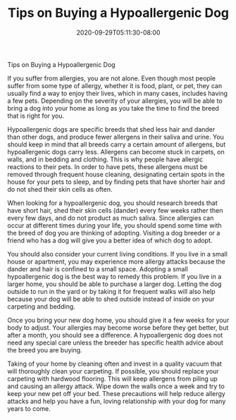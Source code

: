 ﻿---
title: "Tips on Buying a Hypoallergenic Dog"
date: 2020-09-29T05:11:30-08:00
description: "hypoallergenic dogs Tips for Web Success"
featured_image: "/images/hypoallergenic dogs.jpg"
tags: ["hypoallergenic dogs"]
---

Tips on Buying a Hypoallergenic Dog

If you suffer from allergies, you are not alone. Even though most people suffer from some type of allergy, whether it is food, plant, or pet, they can usually find a way to enjoy their lives, which in many cases, includes having a few pets. Depending on the severity of your allergies, you will be able to bring a dog into your home as long as you take the time to find the breed that is right for you. 

Hypoallergenic dogs are specific breeds that shed less hair and dander than other dogs, and produce fewer allergens in their saliva and urine. You should keep in mind that all breeds carry a certain amount of allergens, but hypoallergenic dogs carry less. Allergens can become stuck in carpets, on walls, and in bedding and clothing. This is why people have allergic reactions to their pets. In order to have pets, these allergens must be removed through frequent house cleaning, designating certain spots in the house for your pets to sleep, and by finding pets that have shorter hair and do not shed their skin cells as often. 

When looking for a hypoallergenic dog, you should research breeds that have short hair, shed their skin cells (dander) every few weeks rather then every few days, and do not product as much saliva. Since allergies can occur at different times during your life, you should spend some time with the breed of dog you are thinking of adopting. Visiting a dog breeder or a friend who has a dog will give you a better idea of which dog to adopt.

You should also consider your current living conditions. If you live in a small house or apartment, you may experience more allergy attacks because the dander and hair is confined to a small space. Adopting a small hypoallergenic dog is the best way to remedy this problem. If you live in a larger home, you should be able to purchase a larger dog. Letting the dog outside to run in the yard or by taking it for frequent walks will also help because your dog will be able to shed outside instead of inside on your carpeting and bedding. 

Once you bring your new dog home, you should give it a few weeks for your body to adjust. Your allergies may become worse before they get better, but after a month, you should see a difference. A hypoallergenic dog does not need any special care unless the breeder has specific health advice about the breed you are buying. 

Taking of your home by cleaning often and invest in a quality vacuum that will thoroughly clean your carpeting. If possible, you should replace your carpeting with hardwood flooring. This will keep allergens from piling up and causing an allergy attack. Wipe down the walls once a week and try to keep your new pet off your bed. These precautions will help reduce allergy attacks and help you have a fun, loving relationship with your dog for many years to come. 




